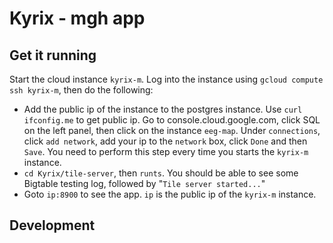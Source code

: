 # Kyrix - mgh app
## Get it running
Start the cloud instance `kyrix-m`. Log into the instance using `gcloud compute ssh kyrix-m`, then do the following:

* Add the public ip of the instance to the postgres instance. Use `curl ifconfig.me` to get public ip. Go to console.cloud.google.com, click SQL on the left panel, then click on the instance `eeg-map`. Under `connections`, click `add network`, add your ip to the `network` box, click `Done` and then `Save`. You need to perform this step every time you starts the `kyrix-m` instance. 
* `cd Kyrix/tile-server`, then `runts`. You should be able to see some Bigtable testing log, followed by "`Tile server started...`"
* Goto `ip:8900` to see the app. `ip` is the public ip of the `kyrix-m` instance. 

## Development
